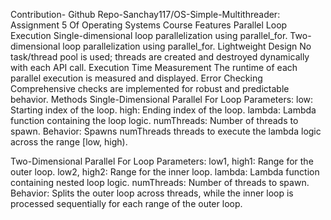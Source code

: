 Contribution-
Github Repo-Sanchay117/OS-Simple-Multithreader: Assignment 5 Of Operating Systems Course
Features
Parallel Loop Execution
Single-dimensional loop parallelization using parallel_for.
Two-dimensional loop parallelization using parallel_for.
Lightweight Design
No task/thread pool is used; threads are created and destroyed dynamically with each API call.
Execution Time Measurement
The runtime of each parallel execution is measured and displayed.
Error Checking
Comprehensive checks are implemented for robust and predictable behavior.
Methods
Single-Dimensional Parallel For Loop
Parameters:
low: Starting index of the loop.
high: Ending index of the loop.
lambda: Lambda function containing the loop logic.
numThreads: Number of threads to spawn.
Behavior:
Spawns numThreads threads to execute the lambda logic across the range [low, high).


Two-Dimensional Parallel For Loop
Parameters:
low1, high1: Range for the outer loop.
low2, high2: Range for the inner loop.
lambda: Lambda function containing nested loop logic.
numThreads: Number of threads to spawn.
         Behavior:
         Splits the outer loop across threads, while the inner loop is processed
         sequentially for each range of the outer loop.
                    



